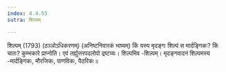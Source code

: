 ```yaml
---
index: 4.4.55
sutra: शिल्पम्

---
```

शिल्पम् (1793) (ठञ्ञोऽधिकरणम्) (अनिष्टनिवारकं भाष्यम्) किं यस्य मृदङ्गः शिल्पं स मार्दङि्गकः? किं चातः? कुम्भकारे प्राप्नोति। एवं तर्ह्युत्तरपदलोपो द्रष्टव्यः। शिल्पमिव -शिल्पम्। मृदङ्गवादनं शिल्पमस्य -मार्दङि्गकः, मौरजिकः, पाणविकः, पैठरिकः॥